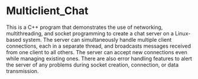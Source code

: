 # Multiclient_Chat
This is a C++ program that demonstrates the use of networking, multithreading, and socket programming to create a chat server on a Linux-based system. The server can simultaneously handle multiple client connections, each in a separate thread, and broadcasts messages received from one client to all others. The server can accept new connections even while managing existing ones. There are also error handling features to alert the server of any problems during socket creation, connection, or data transmission.
